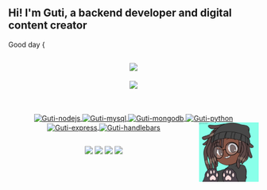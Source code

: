 ## Hi! I'm Guti, a backend developer and digital content creator

Good day {

##

<div align="center">
  <div align="center">
  <a href="https://github.com/gutierrez64">
    <img height="180em" src="https://github-readme-stats.vercel.app/api?username=gutierrez64&show_icons=true&theme=dark&include_all_commits=true&count_private=true"/>
    </div>
</br>
  <div align="center">
    <img height="180em" src="https://github-readme-stats.vercel.app/api/top-langs/?username=gutierrez64&layout=compact&langs_count=7&theme=dark"/>
</div>

##

<div style="display: inline_block"><br>
  <img align="center" alt="Guti-nodejs" height="70" width="80" src="https://cdn.jsdelivr.net/gh/devicons/devicon/icons/nodejs/nodejs-original.svg" />
  <img align="center" alt="Guti-mysql" height="70" width="80" src="https://cdn.jsdelivr.net/gh/devicons/devicon/icons/mysql/mysql-original.svg">
  <img align="center" alt="Guti-mongodb" height="70" width="80" src="https://cdn.jsdelivr.net/gh/devicons/devicon/icons/mongodb/mongodb-original.svg">
  <img align="center" alt="Guti-python" height="70" width="80" src="https://cdn.jsdelivr.net/gh/devicons/devicon/icons/python/python-original.svg">
  <img align="center" alt="Guti-express" height="70" width="80" src="https://cdn.jsdelivr.net/gh/devicons/devicon/icons/express/express-original-wordmark.svg">
  <img align="center" alt="Guti-handlebars" height="70" width="80" src="https://cdn.jsdelivr.net/gh/devicons/devicon/icons/handlebars/handlebars-original.svg">
  <img align="right" alt="Guti-gif" width="120" src="./assets/Guti-gif.gif"/>
</div>

##

<div> 
  <a href="https://www.youtube.com/@dopedprogrammer" target="_blank"><img src="https://img.shields.io/badge/YouTube-FF0000?style=for-the-badge&logo=youtube&logoColor=white" target="_blank"></a>
  <a href="https://instagram.com/_gutierrez.ss" target="_blank"><img src="https://img.shields.io/badge/-Instagram-%23E4405F?style=for-the-badge&logo=instagram&logoColor=white" target="_blank"></a>
  <a href = "mailto:gutierrezmatheus210@gmail.com"><img src="https://img.shields.io/badge/-Gmail-%23333?style=for-the-badge&logo=gmail&logoColor=white" target="_blank"></a>
  <a href="https://www.linkedin.com/in/gutierrez64" target="_blank"><img src="https://img.shields.io/badge/-LinkedIn-%230077B5?style=for-the-badge&logo=linkedin&logoColor=white" target="_blank"></a> 
  
</div>
